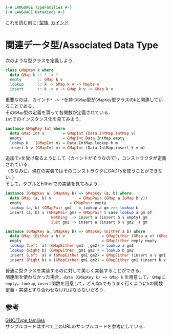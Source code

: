 ```haskell
{-# LANGUAGE TypeFamilies #-}
{-# LANGUAGE DataKinds #-}
```
これを読む前に: [型族](../lang-ext/TypeFamilies.md), [カインド](../Kind.md)
# 関連データ型/Associated Data Type
次のような型クラスを定義しよう．
```haskell
class GMapKey k where
  data GMap k :: * -> *
  empty       :: GMap k v
  lookup      :: k -> GMap k v -> Maybe v
  insert      :: k -> v -> GMap k v -> GMap k v
```
重要なのは，カインド`* -> *`を持つ`GMap`型が`GMapKey`型クラスの`k`と関連していることである．  
その`GMap`型の定義を貰って各関数が定義されている．  
`Int`でのインスタンス化を見てみよう．
```haskell
instance GMapKey Int where
  data GMap Int v        = GMapInt (Data.IntMap.IntMap v)
  empty                  = GMapInt Data.IntMap.empty
  lookup k   (GMapInt m) = Data.IntMap.lookup k m
  insert k v (GMapInt m) = GMapInt (Data.IntMap.insert k v m)
```
追加で`v`を受け取るようにして（カインドがそうなので），コンストラクタが定義されている．  
（ちなみに，現在の実装ではそのコンストラクタにGADTsを使うことができない．）  
そして，タプルとEitherでの実装を見てみよう．  
```haskell
instance (GMapKey a, GMapKey b) => GMapKey (a, b) where
  data GMap (a, b) v            = GMapPair (GMap a (GMap b v))
  empty		                = GMapPair empty
  lookup (a, b) (GMapPair gm)   = lookup a gm >>= lookup b 
  insert (a, b) v (GMapPair gm) = GMapPair $ case lookup a gm of
				    Nothing  -> insert a (insert b v empty) gm
				    Just gm2 -> insert a (insert b v gm2  ) gm

instance (GMapKey a, GMapKey b) => GMapKey (Either a b) where
  data GMap (Either a b) v                = GMapEither (GMap a v) (GMap b v)
  empty                                   = GMapEither empty empty
  lookup (Left  a) (GMapEither gm1  _gm2) = lookup a gm1
  lookup (Right b) (GMapEither _gm1 gm2 ) = lookup b gm2
  insert (Left  a) v (GMapEither gm1 gm2) = GMapEither (insert a v gm1) gm2
  insert (Right b) v (GMapEither gm1 gm2) = GMapEither gm1 (insert b v gm2)
```
普通に型クラスを実装するのに対して美しく実装することができる．  
関連型を使わなかった場合，`data (GMapKey k) => GMap k` を用意して， `GMap`に`empty`，`lookup`, `insert`関数を用意して，どんな`k`でもうまく行くように`k`の関数定義・実装とすり合わせなければならないだろう．
## 参考
[GHC/Type families](https://wiki.haskell.org/GHC/Type_families)  
サンプルコードはすべて上のURLのサンプルコードを参考にしている．